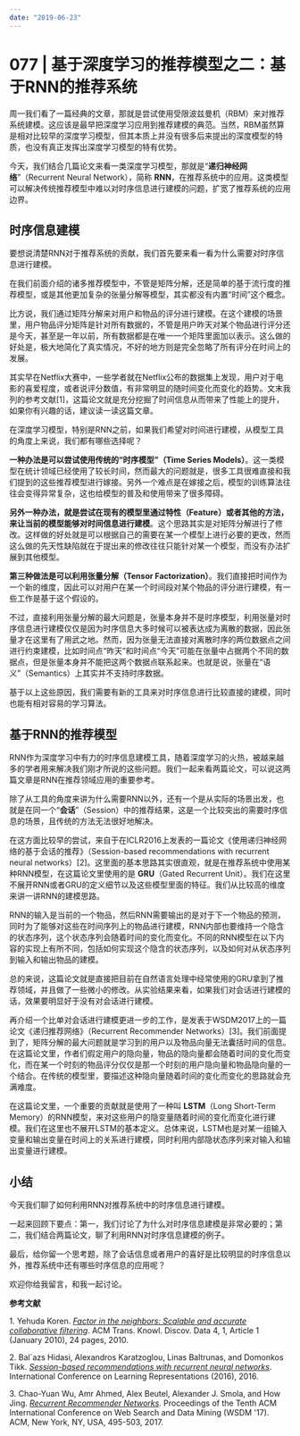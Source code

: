```yaml
---
date: "2019-06-23"
---  
```

      
# 077 | 基于深度学习的推荐模型之二：基于RNN的推荐系统
周一我们看了一篇经典的文章，那就是尝试使用受限波兹曼机（RBM）来对推荐系统建模。这应该是最早把深度学习应用到推荐建模的典范。当然，RBM虽然算是相对比较早的深度学习模型，但其本质上并没有很多后来提出的深度模型的特质，也没有真正发挥出深度学习模型的特有优势。

今天，我们结合几篇论文来看一类深度学习模型，那就是“**递归神经网络**”（Recurrent Neural Network），简称 **RNN**，在推荐系统中的应用。这类模型可以解决传统推荐模型中难以对时序信息进行建模的问题，扩宽了推荐系统的应用边界。

## 时序信息建模

要想说清楚RNN对于推荐系统的贡献，我们首先要来看一看为什么需要对时序信息进行建模。

在我们前面介绍的诸多推荐模型中，不管是矩阵分解，还是简单的基于流行度的推荐模型，或是其他更加复杂的张量分解等模型，其实都没有内置“时间”这个概念。

比方说，我们通过矩阵分解来对用户和物品的评分进行建模。在这个建模的场景里，用户物品评分矩阵是针对所有数据的，不管是用户昨天对某个物品进行评分还是今天，甚至是一年以前，所有数据都是在唯一一个矩阵里面加以表示。这么做的好处是，极大地简化了真实情况，不好的地方则是完全忽略了所有评分在时间上的发展。

其实早在Netflix大赛中，一些学者就在Netflix公布的数据集上发现，用户对于电影的喜爱程度，或者说评分数值，有非常明显的随时间变化而变化的趋势。文末我列的参考文献\[1\]，这篇论文就是充分挖掘了时间信息从而带来了性能上的提升，如果你有兴趣的话，建议读一读这篇文章。

在深度学习模型，特别是RNN之前，如果我们希望对时间进行建模，从模型工具的角度上来说，我们都有哪些选择呢？

**一种办法是可以尝试使用传统的“时序模型”（Time Series Models）**。这一类模型在统计领域已经使用了较长时间，然而最大的问题就是，很多工具很难直接和我们提到的这些推荐模型进行嫁接。另外一个难点是在嫁接之后，模型的训练算法往往会变得异常复杂，这也给模型的普及和使用带来了很多障碍。

**另外一种办法，就是尝试在现有的模型里通过特性（Feature）或者其他的方法，来让当前的模型能够对时间信息进行建模**。这个思路其实是对矩阵分解进行了修改。这样做的好处就是可以根据自己的需要在某一个模型上进行必要的更改，然而这么做的先天性缺陷就在于提出来的修改往往只能针对某一个模型，而没有办法扩展到其他模型。

**第三种做法是可以利用张量分解（Tensor Factorization）**。我们直接把时间作为一个新的维度，因此可以对用户在某一个时间段对某个物品的评分进行建模，有一些工作是基于这个假设的。

不过，直接利用张量分解的最大问题是，张量本身并不是时序模型，利用张量对时序信息进行建模仅仅是因为时序信息大多时候可以被表达成为离散的数据，因此张量才在这里有了用武之地。然而，因为张量无法直接对离散时序的两位数据点之间进行约束建模，比如时间点“昨天”和时间点“今天”可能在张量中占据两个不同的数据点，但是张量本身并不能把这两个数据点联系起来。也就是说，张量在“语义”（Semantics）上其实并不支持时序数据。

基于以上这些原因，我们需要有新的工具来对时序信息进行比较直接的建模，同时也能有相对容易的学习算法。

<!-- [[[read_end]]] -->

## 基于RNN的推荐模型

RNN作为深度学习中有力的时序信息建模工具，随着深度学习的火热，被越来越多的学者用来解决我们刚才所说的这些问题。我们一起来看两篇论文，可以说这两篇文章是RNN在推荐领域应用的重要参考。

除了从工具的角度来讲为什么需要RNN以外，还有一个是从实际的场景出发，也就是在同一个“**会话**”（Session）中的推荐结果，这是一个比较突出的需要时序信息的场景，且传统的方法无法很好地解决。

在这方面比较早的尝试，来自于在ICLR2016上发表的一篇论文《使用递归神经网络的基于会话的推荐》（Session-based recommendations with recurrent neural networks）\[2\]。这里面的基本思路其实很直观，就是在推荐系统中使用某种RNN模型，在这篇论文里使用的是 **GRU**（Gated Recurrent Unit）。我们在这里不展开RNN或者GRU的定义细节以及这些模型里面的特征。我们从比较高的维度来讲一讲RNN的建模思路。

RNN的输入是当前的一个物品，然后RNN需要输出的是对于下一个物品的预测，同时为了能够对这些在时间序列上的物品进行建模，RNN内部也要维持一个隐含的状态序列，这个状态序列会随着时间的变化而变化。不同的RNN模型在以下内容的实现上有所不同，包括如何实现这个隐含的状态序列，以及如何对从状态序列到输入和输出物品的建模。

总的来说，这篇论文就是直接把目前在自然语言处理中经常使用的GRU拿到了推荐领域，并且做了一些微小的修改。从实验结果来看，如果我们对会话进行建模的话，效果要明显好于没有对会话进行建模。

再介绍一个比单对会话进行建模更进一步的工作，是发表于WSDM2017上的一篇论文《递归推荐网络》（Recurrent Recommender Networks）\[3\]。我们前面提到了，矩阵分解的最大问题就是学习到的用户以及物品向量无法囊括时间的信息。在这篇论文里，作者们假定用户的隐向量，物品的隐向量都会随着时间的变化而变化，而在某一个时刻的物品评分仅仅是那一个时刻的用户隐向量和物品隐向量的一个结合。在传统的模型里，要描述这种隐向量随着时间的变化而变化的思路就会充满难度。

在这篇论文里，一个重要的贡献就是使用了一种叫 **LSTM**（Long Short-Term Memory）的RNN模型，来对这些用户的隐变量随着时间的变化而变化进行建模。我们在这里也不展开LSTM的基本定义。总体来说，LSTM也是对某一组输入变量和输出变量在时间上的关系进行建模，同时利用内部隐状态序列来对输入和输出变量进行建模。

## 小结

今天我们聊了如何利用RNN对推荐系统中的时序信息进行建模。

一起来回顾下要点：第一，我们讨论了为什么对时序信息建模是非常必要的；第二，我们结合两篇论文，聊了利用RNN对时序信息建模的例子。

最后，给你留一个思考题，除了会话信息或者用户的喜好是比较明显的时序信息以外，推荐系统中还有哪些时序信息的应用呢？

欢迎你给我留言，和我一起讨论。

**参考文献**

1\. Yehuda Koren. _[Factor in the neighbors: Scalable and accurate collaborative filtering](http://courses.ischool.berkeley.edu/i290-dm/s11/SECURE/a1-koren.pdf)_. ACM Trans. Knowl. Discov. Data 4, 1, Article 1 \(January 2010\), 24 pages, 2010.

2\. Bal´azs Hidasi, Alexandros Karatzoglou, Linas Baltrunas, and Domonkos Tikk. _[Session-based recommendations with recurrent neural networks](https://arxiv.org/pdf/1511.06939.pdf)_. International Conference on Learning Representations \(2016\), 2016.

3\. Chao-Yuan Wu, Amr Ahmed, Alex Beutel, Alexander J. Smola, and How Jing. _[Recurrent Recommender Networks](http://alexbeutel.com/papers/rrn_wsdm2017.pdf)_. Proceedings of the Tenth ACM International Conference on Web Search and Data Mining \(WSDM '17\). ACM, New York, NY, USA, 495-503, 2017.